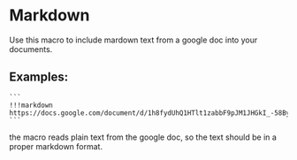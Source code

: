 # Markdown
Use this macro to include mardown text from a google doc into your documents.


## Examples:
````
```
!!!markdown
https://docs.google.com/document/d/1h8fydUhQ1HTlt1zabbF9pJM1JHGkI_-58BygtsyWy0c/edit
```
````

the macro reads plain text from the google doc, so the text should be in a proper markdown format.
